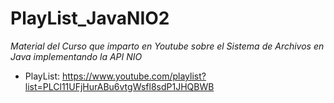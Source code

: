 # PlayList_JavaNIO2

*Material del Curso que imparto en Youtube sobre el Sistema de Archivos en Java implementando la API NIO*

* PlayList: https://www.youtube.com/playlist?list=PLCl11UFjHurABu6vtgWsfl8sdP1JHQBWB
